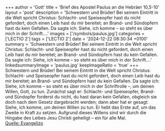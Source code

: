 +++
author = 'Gott'
title = 'Brief des Apostel Paulus an die Hebräer 10,5-10'
layout = 'post'
description = 'Schwestern und Brüder! Bei seinem Eintritt in die Welt spricht Christus: Schlacht- und Speiseopfer hast du nicht gefordert, doch einen Leib hast du mir bereitet; an Brand- und Sündopfern hast du kein Gefallen. Da sagte ich: Siehe, ich komme – so steht es über mich in der Schrift....'
images = ['/symbols/paulus.jpg']
categories = ['LECTIO 2']
tags = ['LECTIO 2']
date = '2024-12-22 08:30:34 +0100'
summary = 'Schwestern und Brüder! Bei seinem Eintritt in die Welt spricht Christus: Schlacht- und Speiseopfer hast du nicht gefordert, doch einen Leib hast du mir bereitet; an Brand- und Sündopfern hast du kein Gefallen. Da sagte ich: Siehe, ich komme – so steht es über mich in der Schrift....'
linkedsummaryImage = 'paulus.jpg'
keepImageRatio = 'true'
+++
Schwestern und Brüder!
Bei seinem Eintritt in die Welt spricht Christus: Schlacht- und Speiseopfer hast du nicht gefordert, doch einen Leib hast du mir bereitet;
an Brand- und Sündopfern hast du kein Gefallen.
Da sagte ich: Siehe, ich komme – so steht es über mich in der Schriftrolle –, um deinen Willen, Gott, zu tun.<!--more-->
Zunächst sagt er: Schlacht- und Speiseopfer, Brand- und Sündopfer forderst du nicht, du hast daran kein Gefallen, obgleich sie doch nach dem Gesetz dargebracht werden;
dann aber hat er gesagt: Siehe, ich komme, um deinen Willen zu tun. Er hebt das Erste auf, um das Zweite in Kraft zu setzen.
Aufgrund dieses Willens sind wir durch die Hingabe des Leibes Jesu Christi geheiligt – ein für alle Mal.<br> [Quelle: Evangelizo](https://evangeliumtagfuertag.org/DE/gospel)